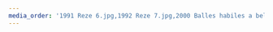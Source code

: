 ```yaml
---
media_order: '1991 Reze 6.jpg,1992 Reze 7.jpg,2000 Balles habiles a belleville 3.jpg,2001 Bigoud N Jongle 2 - Thorigne-Fouillard.jpg,2002 Balles habiles a Belleville 5.jpg,2002 Bigoud N Jongle 3 - Vezin le Coquet.jpg,2002 Boudu.jpg,2003 Balles habiles a Belleville (photo).JPG,2003 Boudu.jpg,2003 Carvin 5e.jpg,2003 Carvin 5e 2.jpg,2003 Nonville.jpg,2003 Rencontre de Jongleurs - St Priest Ligoure.jpg,2004 Boudu.jpg,2004 Carvin 27e EJC.jpg,2004 Rencontre de jongleurs - St Priest Ligoure.jpg,2005 Balles habiles a Belleville.jpg,2005 Bordeaux - Jubil a jongle.jpg,2005 Boudu.jpg,2005 Chambery - Turlututu 4.jpg,2005 Nantes.jpg,2005 Nonville.jpg,2005 Rencontre de Jongleurs - St Priest Ligoure.JPG,2006 Affiche gluhwein1.jpg,2006 Balles habiles a Belleville.jpg,2006 Bordeaux - Jubil a Jongle.jpg,2006 Boudu.jpg,2006 Nantes.jpg,2006 Nantes Fly.jpg,2006 Nonville.jpg,2006 Tartajongle Vire.jpg,2007 Affiche gluhwein2.jpg,2007 Balle Habile a Belleville.jpg,2007 Bigoud N Jongle 6 - Vezin le Coquet.jpg,2007 Bordeaux - Passe la balle 1.jpg,2007 Boudu.jpg,2007 Faya.jpg,2007 Nantes.jpg,2007 Nonville.jpg,2007 Porspoder.png,2007 Rencontre de Jongleurs - St Priest Ligoure.jpg,2007 Strasbourg Hopla.jpg,2007 Tartajongle Ouistreham.jpg,2008 Affiche gluhwein3.jpg,2008 balle habile a Belleville.jpg,2008 Bigoud N Jongle 7 - Vezin le Coquet.jpg,2008 Boudu.jpg,2008 Carvin 10 - 1ere CFJ.jpg,2008 Circada.JPG,2008 EMTJ.jpg,2008 Faya.jpg,2008 Nonville.jpg,2008 Rencontre de Jongleurs - St Priest Ligoure.jpg,2008 SceneOuverte_Nantes.jpg,2008 Strasbourg Hopla.jpg,2008 Tartajongle Cherbourg.jpg,2009 Belleville Paris 100 Balles.jpg,2009 Bigoud N Jongle 8 - Vezin le Coquet.jpg,2009 Bordeaux - Passe la balle 2.jpg,2009 Carvin 11 - 2e CFJ.jpg,2009 EMTJ.jpg,2009 Faya.jpg,2009 Miniboudu.jpg,2009 Nonville.jpg,2009 SceneOuverte_Nantes.jpg,2009 Tartajongle Bagnoles.jpg,2009 Tours - 1 tours de pass pass.jpg,2009 visuel.jpg,2009 Visuel 2.jpg,2009 visuel 3.jpg,2010 Affiche gluhwein5.jpg,2010 Boudu.jpg,2010 Carvin 12.jpg,2010 Chambery - Turlututu 9.jpg,2010 EMTJ.jpg,2010 Jongle precise 4 (Precy sur Oise).jpg,2010 Nonville.jpg,2010 Poitiers Prohibition 9.jpg,2010 Rencontre de Jongleurs - St Priest Ligoure.jpg,2010 Strasbourg Hopla.jpg,2010 Tartajongle Dives.jpg,2010 West Coast convention - 3e CFJ.jpg,2011 - EMTJ.JPG,2011 Affiche gluhwein6.jpg,2011 Arts Haches 2e.jpg,2011 Bigoud N Jongle 10 - Vezin le Coquet - 4e CFJ.jpg,2011 Boudu.jpg,2011 Carvin 13.jpg,2011 Chambery - Turlututu 10.jpg,2011 Convention du bout du monde Brest.jpg,2011 Lyon -Au Bout Des Doigts 1.jpg,2011 Nar Rozho 3e.jpg,2011 Nonville.jpg,2011 Passe la Jongle a tes Voisins 1.jpg,2011 Poitiers Cowboys 10.jpg,2011 Poitiers Indiens 10.jpg,2011 Tartajongle Ouistreham.jpg,2012 affiche arts haches.jpg,2012 affiche gluhwein7.jpg,2012 Bigoud N Jongle 11 - Vezin le Coquet.jpg,2012 Boudu la Jongle 11 - Toulouse - 5e CFJ.jpg,2012 Chambery - Turlututu 11.jpg,2012 EMTJ.jpg,2012 Faibuli fest - St Priest Ligoure.jpg,2012 Jonglagogo (Troyes) 13.jpg,2012 Jonglibre - Bou 15.jpg,2012 Jonglissimo.jpg,2012 Jongl_O Pais - Vanosc 1.jpg,2012 Lyon -Au Bout Des Doigts 2.jpg,2012 nuits des troubadours.png,2012 OriantAJongle.JPG,2012 Passe la Jongle a tes Voisins 2.jpg,2012 Poitiers Freaks 11.jpg,2012 Tartajongle Beaumont.jpg,2013 Affiche gluhwein8.jpg,2013 Bordeaux - Passe la balle 6.jpg,2013 Boudu la Jongle 12 - Toulouse  - 38e EJC.jpg,2013 Jonglagogo (Troyes) 14.jpg,2013 Jonglibre - Bou 16.jpg,2013 Lyon - Au Bout Des Doigts 3.jpg,2013 Nancy - Bibasse 1.jpg,2013 Na Rozho.jpg,2013 Nonville Le jongleur est dans le pre 13.jpg,2013 Poitiers Pirates 12.jpg,2013 Tartajongle - Agneaux 8.jpg,2013 Tours - 2 tours de pass pass.jpg,2013 Vernoux- Prends ton pied des deux mains 1.jpg,2014 Affiche gluhwein9.jpg,2014 Bigoud N Jongle 12 - Vezin le Coquet.jpg,2014 Bordeaux - Passe la balle 7.jpg,2014 Jonglibre - Bou 17.jpg,2014 Jonglissimo.jpg,2014 Jongl_O Pais - Vanosc 2.jpg,2014 Lyon -Au Bout Des Doigts 4.jpg,2014 Nancy - Bibass 2 recto.jpg,2014 Nancy - Bibasse 2 verso.jpg,2014 Poitiers Super Heros (6e CFJ) 13.jpg,2014 Tours - 3 tour de pass-pass.jpg,2015 Affiche gluhwein10.jpg,2015 Angers - En Maine ta jongle 6.jpg,2015 Bigoud N Jongle 13 - Vezin le Coquet.jpg,2015 Bordeaux - Passe la balle 8.jpg,2015 CFJ 07(2015).jpg,2015 Jonglagogo (Troyes) 15.jpg,2015 jonglibre - Bou 18.jpg,2015 La laiterie.jpg,2015 Lyon -Au Bout Des Doigts 5.jpg,2015 Marseille jongle en tong.jpg,2015 Nancy - Bibasse 3.jpg,2015 Nonville Le jongleur est dans le pre 14.jpg,2015 Poitiers Steam Punk 14.jpg,2015 Vernoux - Prends ton ied des deux mains 2.jpg,2015 West Coast 2 Tous a l_ouest.png,2016 Affiche Gluhwein11.jpg,2016 Bigoud N Jongle 14 - Vezin le Coquet.jpg,2016 Carpentras - Jongle en Zik 0.jpg,2016 Jonglagogo (Troyes) 16.jpg,2016 Jongl_O Pais - Vanosc 3 - 8e CFJ.jpg,2016 Lyon -Au Bout Des Doigts 6.jpg,2016 Nancy - Bibasse 4.jpg,2016 Poitiers Jungle 15.jpg,2016 Tours - 4 tour de pass-pass.jpg,2016 West Coast Tous a l_envers.png,2017 Affiche Gluhwein12.jpg,2017 affiche jongleur est dans le pre.jpg,2017 affiche_cpj.jpg,2017 Bigoud N Jongle 15 - Vezin le Coquet.jpg,2017 Boudu la jongle 16 - Toulouse.jpg,2017 Carpentras - Jongle en Zik 1.jpg,2017 Chambery - Turlututu 12.jpg,2017 Cir_convivial.jpg,2017 Nancy - Bibasse 5.jpg,2017 Na rozho 4e.jpg,2017 Nonville Le jongleur est dans le pre 15.jpg,2017 Poitiers Chez papie et mamie 16.jpg,2017 West coast Tous al l_eau - 9e CFJ.png,2017 West Coast Tous a l_eau teaser.jpg,2017 West coast Tous a l_eau teaser 2.jpg,2018 5 tours de pass pass.jpg,2018 Affiche gluhwein13.jpg,2018 Boudu la jongle.jpg,2018 CFJ 10(2018).jpg,2018 C_Koi ce cirque.jpg,2018 Doubitchou.jpg,2018 Jongl_O Pais - Vanosc 4.jpg,2019 Affiche gluhwein14.jpg,2019 affiche turlututu.jpg,2019 CFJ 11 (2019).jpg,201920 CFJ 12(2019-2020).jpg,2020 affiche art hache.jpg,2020 affiche Boudu .jpg,2020 CFJ 13 (2020).jpg,2021 Balles a lez.jpg'
---
```


